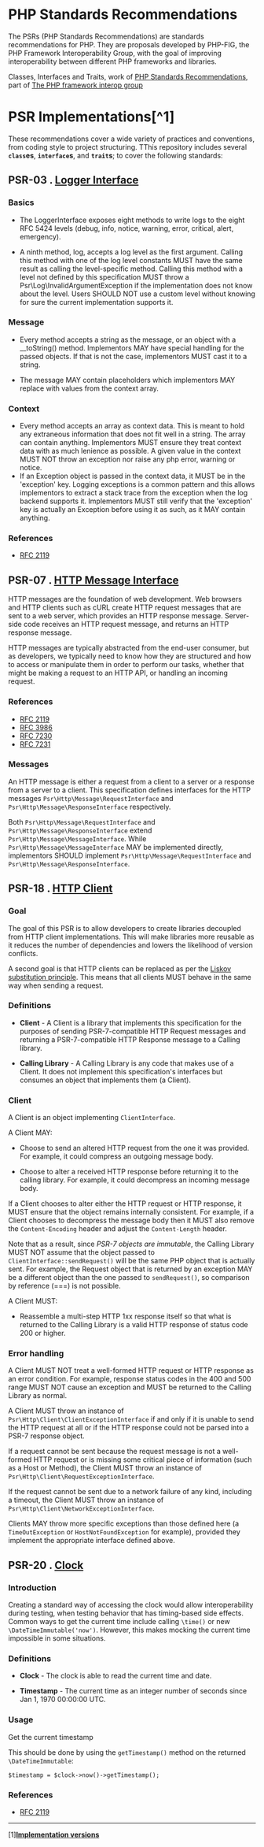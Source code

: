 # PHP Standards Recommendations

The PSRs (PHP Standards Recommendations) are standards recommendations for PHP. They are proposals developed by PHP-FIG, the PHP Framework Interoperability Group, with the goal of improving interoperability between different PHP frameworks and libraries.

Classes, Interfaces and Traits, work of [PHP Standards Recommendations](https://www.php-fig.org/psr), part of [The PHP framework interop group](https://www.php-fig.org)

# PSR Implementations[^1]

These recommendations cover a wide variety of practices and conventions, from coding style to project structuring. TThis repository includes several **`class`es**, **`interface`s**, and **`trait`s**; to cover the following standards:

## PSR-03 . [Logger Interface](https://www.php-fig.org/psr/psr-18)

### Basics

- The LoggerInterface exposes eight methods to write logs to the eight RFC 5424 levels (debug, info, notice, warning, error, critical, alert, emergency).

- A ninth method, log, accepts a log level as the first argument. Calling this method with one of the log level constants MUST have the same result as calling the level-specific method. Calling this method with a level not defined by this specification MUST throw a Psr\Log\InvalidArgumentException if the implementation does not know about the level. Users SHOULD NOT use a custom level without knowing for sure the current implementation supports it.

### Message

- Every method accepts a string as the message, or an object with a __toString() method. Implementors MAY have special handling for the passed objects. If that is not the case, implementors MUST cast it to a string.

- The message MAY contain placeholders which implementors MAY replace with values from the context array.

### Context

- Every method accepts an array as context data. This is meant to hold any extraneous information that does not fit well in a string. The array can contain anything. Implementors MUST ensure they treat context data with as much lenience as possible. A given value in the context MUST NOT throw an exception nor raise any php error, warning or notice.
- If an Exception object is passed in the context data, it MUST be in the 'exception' key. Logging exceptions is a common pattern and this allows implementors to extract a stack trace from the exception when the log backend supports it. Implementors MUST still verify that the 'exception' key is actually an Exception before using it as such, as it MAY contain anything.

### References

- [RFC 2119](http://tools.ietf.org/html/rfc2119)

## PSR-07 . [HTTP Message Interface](https://www.php-fig.org/psr/psr-7)

HTTP messages are the foundation of web development. Web browsers and HTTP clients such as cURL create HTTP request messages that are sent to a web server, which provides an HTTP response message. Server-side code receives an HTTP request message, and returns an HTTP response message.

HTTP messages are typically abstracted from the end-user consumer, but as developers, we typically need to know how they are structured and how to access or manipulate them in order to perform our tasks, whether that might be making a request to an HTTP API, or handling an incoming request.

### References

- [RFC 2119](http://tools.ietf.org/html/rfc2119)
- [RFC 3986](http://tools.ietf.org/html/rfc3986)
- [RFC 7230](http://tools.ietf.org/html/rfc7230)
- [RFC 7231](http://tools.ietf.org/html/rfc7231)

### Messages

An HTTP message is either a request from a client to a server or a response from a server to a client. This specification defines interfaces for the HTTP messages `Psr\Http\Message\RequestInterface` and `Psr\Http\Message\ResponseInterface` respectively.

Both `Psr\Http\Message\RequestInterface` and `Psr\Http\Message\ResponseInterface` extend `Psr\Http\Message\MessageInterface`. While `Psr\Http\Message\MessageInterface` MAY be implemented directly, implementors SHOULD implement `Psr\Http\Message\RequestInterface` and `Psr\Http\Message\ResponseInterface`.

## PSR-18 . [HTTP Client](https://www.php-fig.org/psr/psr-18)

### Goal

The goal of this PSR is to allow developers to create libraries decoupled from HTTP client implementations. This will make libraries more reusable as it reduces the number of dependencies and lowers the likelihood of version conflicts.

A second goal is that HTTP clients can be replaced as per the [Liskov substitution principle](https://en.wikipedia.org/wiki/Liskov_substitution_principle). This means that all clients MUST behave in the same way when sending a request.

### Definitions

- **Client** - A Client is a library that implements this specification for the purposes of sending PSR-7-compatible HTTP Request messages and returning a PSR-7-compatible HTTP Response message to a Calling library.

- **Calling Library** - A Calling Library is any code that makes use of a Client. It does not implement this specification's interfaces but consumes an object that implements them (a Client).

### Client

A Client is an object implementing `ClientInterface`.

A Client MAY:

- Choose to send an altered HTTP request from the one it was provided. For example, it could compress an outgoing message body.

- Choose to alter a received HTTP response before returning it to the calling library. For example, it could decompress an incoming message body.

If a Client chooses to alter either the HTTP request or HTTP response, it MUST ensure that the object remains internally consistent. For example, if a Client chooses to decompress the message body then it MUST also remove the `Content-Encoding` header and adjust the `Content-Length` header.

Note that as a result, since *PSR-7 objects are immutable*, the Calling Library MUST NOT assume that the object passed to `ClientInterface::sendRequest()` will be the same PHP object that is actually sent. For example, the Request object that is returned by an exception MAY be a different object than the one passed to `sendRequest()`, so comparison by reference (===) is not possible.

A Client MUST:

- Reassemble a multi-step HTTP 1xx response itself so that what is returned to the Calling Library is a valid HTTP response of status code 200 or higher.

### Error handling

A Client MUST NOT treat a well-formed HTTP request or HTTP response as an error condition. For example, response status codes in the 400 and 500 range MUST NOT cause an exception and MUST be returned to the Calling Library as normal.

A Client MUST throw an instance of `Psr\Http\Client\ClientExceptionInterface` if and only if it is unable to send the HTTP request at all or if the HTTP response could not be parsed into a PSR-7 response object.

If a request cannot be sent because the request message is not a well-formed HTTP request or is missing some critical piece of information (such as a Host or Method), the Client MUST throw an instance of `Psr\Http\Client\RequestExceptionInterface`.

If the request cannot be sent due to a network failure of any kind, including a timeout, the Client MUST throw an instance of `Psr\Http\Client\NetworkExceptionInterface`.

Clients MAY throw more specific exceptions than those defined here (a `TimeOutException` or `HostNotFoundException` for example), provided they implement the appropriate interface defined above.

## PSR-20 . [Clock](https://www.php-fig.org/psr/psr-20/)

### Introduction

Creating a standard way of accessing the clock would allow interoperability during testing, when testing behavior that has timing-based side effects. Common ways to get the current time include calling `\time()` or new `\DateTimeImmutable('now')`. However, this makes mocking the current time impossible in some situations.

### Definitions

- **Clock** - The clock is able to read the current time and date.

- **Timestamp** - The current time as an integer number of seconds since Jan 1, 1970 00:00:00 UTC.

### Usage

Get the current timestamp

This should be done by using the `getTimestamp()` method on the returned `\DateTimeImmutable`:

`$timestamp = $clock->now()->getTimestamp();`

### References

- [RFC 2119](http://tools.ietf.org/html/rfc2119)

---

[1]**[Implementation versions](VERSIONS.md)**
